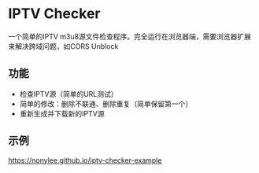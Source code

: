 # IPTV Checker

一个简单的IPTV m3u8源文件检查程序。完全运行在浏览器端，需要浏览器扩展来解决跨域问题，如CORS Unblock

## 功能
- 检查IPTV源（简单的URL测试）
- 简单的修改：删除不联通、删除重复（简单保留第一个）
- 重新生成并下载新的IPTV源

## 示例
https://nonylee.github.io/iptv-checker-example